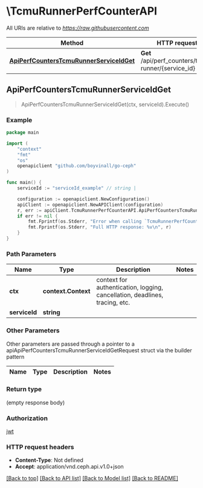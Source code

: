 # \TcmuRunnerPerfCounterAPI

All URIs are relative to *https://raw.githubusercontent.com*

Method | HTTP request | Description
------------- | ------------- | -------------
[**ApiPerfCountersTcmuRunnerServiceIdGet**](TcmuRunnerPerfCounterAPI.md#ApiPerfCountersTcmuRunnerServiceIdGet) | **Get** /api/perf_counters/tcmu-runner/{service_id} | 



## ApiPerfCountersTcmuRunnerServiceIdGet

> ApiPerfCountersTcmuRunnerServiceIdGet(ctx, serviceId).Execute()



### Example

```go
package main

import (
	"context"
	"fmt"
	"os"
	openapiclient "github.com/boyvinall/go-ceph"
)

func main() {
	serviceId := "serviceId_example" // string | 

	configuration := openapiclient.NewConfiguration()
	apiClient := openapiclient.NewAPIClient(configuration)
	r, err := apiClient.TcmuRunnerPerfCounterAPI.ApiPerfCountersTcmuRunnerServiceIdGet(context.Background(), serviceId).Execute()
	if err != nil {
		fmt.Fprintf(os.Stderr, "Error when calling `TcmuRunnerPerfCounterAPI.ApiPerfCountersTcmuRunnerServiceIdGet``: %v\n", err)
		fmt.Fprintf(os.Stderr, "Full HTTP response: %v\n", r)
	}
}
```

### Path Parameters


Name | Type | Description  | Notes
------------- | ------------- | ------------- | -------------
**ctx** | **context.Context** | context for authentication, logging, cancellation, deadlines, tracing, etc.
**serviceId** | **string** |  | 

### Other Parameters

Other parameters are passed through a pointer to a apiApiPerfCountersTcmuRunnerServiceIdGetRequest struct via the builder pattern


Name | Type | Description  | Notes
------------- | ------------- | ------------- | -------------


### Return type

 (empty response body)

### Authorization

[jwt](../README.md#jwt)

### HTTP request headers

- **Content-Type**: Not defined
- **Accept**: application/vnd.ceph.api.v1.0+json

[[Back to top]](#) [[Back to API list]](../README.md#documentation-for-api-endpoints)
[[Back to Model list]](../README.md#documentation-for-models)
[[Back to README]](../README.md)

